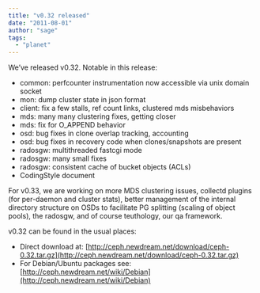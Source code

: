 ```yaml
---
title: "v0.32 released"
date: "2011-08-01"
author: "sage"
tags: 
  - "planet"
---
```


We’ve released v0.32. Notable in this release:

- common: perfcounter instrumentation now accessible via unix domain socket
- mon: dump cluster state in json format
- client: fix a few stalls, ref count links, clustered mds misbehaviors
- mds: many many clustering fixes, getting closer
- mds: fix for O\_APPEND behavior
- osd: bug fixes in clone overlap tracking, accounting
- osd: bug fixes in recovery code when clones/snapshots are present
- radosgw: multithreaded fastcgi mode
- radosgw: many small fixes
- radosgw: consistent cache of bucket objects (ACLs)
- CodingStyle document

For v0.33, we are working on more MDS clustering issues, collectd plugins (for per-daemon and cluster stats), better management of the internal directory structure on OSDs to facilitate PG splitting (scaling of object pools), the radosgw, and of course teuthology, our qa framework.

v0.32 can be found in the usual places:

- Direct download at: [http://ceph.newdream.net/download/ceph-0.32.tar.gz](http://ceph.newdream.net/download/ceph-0.32.tar.gz)
- For Debian/Ubuntu packages see: [http://ceph.newdream.net/wiki/Debian](http://ceph.newdream.net/wiki/Debian)

